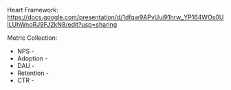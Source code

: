 Heart Framework: https://docs.google.com/presentation/d/1dfqw9APvUui91hrw_YP164WOs0UlLUhWnoRJ9FJ2kN8/edit?usp=sharing 

Metric Collection:
* NPS -
* Adoption -
* DAU -
* Retention -
* CTR -
